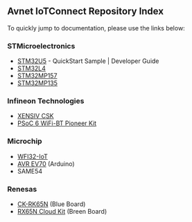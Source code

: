 ## Avnet IoTConnect Repository Index
To quickly jump to documentation, please use the links below:

### STMicroelectronics
* [STM32U5](https://github.com/avnet-iotconnect/iotc-azurertos-sdk/tree/main/samples/stm32u5) - QuickStart Sample | Developer Guide
* [STM32L4](https://github.com/avnet-iotconnect/iotc-azurertos-sdk/tree/main/samples/stm32l4)
* [STM32MP157](https://github.com/avnet-iotconnect/iotc-pov-engineering/tree/main/STM32MP157F-DK2_Demo)
* [STM32MP135](https://github.com/avnet-iotconnect/iotc-pov-engineering/tree/main/STM32MP135F-DK2_Demo)

### Infineon Technologies
* [XENSIV CSK](https://github.com/avnet-iotconnect/iotc-modustoolbox-xensiv-example)
* [PSoC 6 WiFi-BT Pioneer Kit](https://github.com/avnet-iotconnect/iotc-modustoolbox-example)

### Microchip
* [WFI32-IoT](https://github.com/avnet-iotconnect/iotc-azurertos-sdk/tree/main/samples/wfi32iot)
* [AVR EV70](https://github.com/avnet-iotconnect/iotc-arduino-mchp-avr-sdk) (Arduino)
* SAME54

### Renesas
* [CK-RK65N](https://github.com/avnet-iotconnect/iotc-azurertos-sdk/tree/main/samples/ck-rx65n) (Blue Board)
* [RX65N Cloud Kit](https://github.com/avnet-iotconnect/iotc-azurertos-sdk/tree/main/samples/rx65ncloudkit) (Breen Board)
